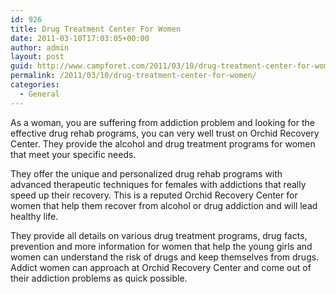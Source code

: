 ```yaml
---
id: 926
title: Drug Treatment Center For Women
date: 2011-03-10T17:03:05+00:00
author: admin
layout: post
guid: http://www.campforet.com/2011/03/10/drug-treatment-center-for-women/
permalink: /2011/03/10/drug-treatment-center-for-women/
categories:
  - General
---
```

As a woman, you are suffering from addiction problem and looking for the effective drug rehab programs, you can very well trust on Orchid Recovery Center. They provide the alcohol and drug treatment programs for women that meet your specific needs.

They offer the unique and personalized drug rehab programs with advanced therapeutic techniques for females with addictions that really speed up their recovery. This is a reputed Orchid Recovery Center for women that help them recover from alcohol or drug addiction and will lead healthy life.

They provide all details on various drug treatment programs, drug facts, prevention and more information for women that help the young girls and women can understand the risk of drugs and keep themselves from drugs. Addict women can approach at Orchid Recovery Center and come out of their addiction problems as quick possible.
